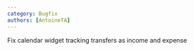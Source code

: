 ```yaml
---
category: Bugfix
authors: [AntoineTA]
---
```


Fix calendar widget tracking transfers as income and expense